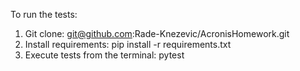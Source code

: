 To run the tests:

1. Git clone: git@github.com:Rade-Knezevic/AcronisHomework.git
2. Install requirements: pip install -r requirements.txt
3. Execute tests from the terminal: 
   pytest